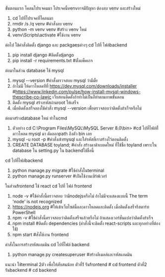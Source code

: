 ขั้นตอนแรก โคลนโปรเจคมมา โปรเจคนี้venvอาจมีปัญหา ต้องลบ venv และสร้างใหม่
1. cd ไปที่โปรเจคที่โคลนมา
2. rmdir /s /q venv #คำสั่งลบ venv
3. python -m venv venv #สร้าง venv ใหม่
4. venv\Scripts\activate #ใช้งาน venv

ต่อไป ใช้คำสั่งติดตั้ง django และ packgaesต่างๆ cd ไปที่ ไฟล์backend
1. pip install django #ติดตั้งdjango 
2. pip install -r requirements.txt #ตั้งแพ็คเกจ

ต่อมาในส่วน database ใช้ mysql  
1. mysql --version #คำสั้งตรวจสอบ mysql ว่ามีมั้ย
2. ถ้าไม่มี ให้ดาวโหลดทีที่  https://dev.mysql.com/downloads/installer #https://www.linkedin.com/pulse/how-install-mysql-windows-thescribe-co-lawjc เว็บสอนติดตั้งถ้าทำไม่เป็นก็ทำตามภาพขั้นตอน
3. ติดตั้ง mysql สร้างรหัสผ่านroot ให้เสร็จ
4. เมื่อติดตั้งเสร็จลองใช้คำสั่ง mysql --version เพื่่อตรวจสอบว่าติดตั้งสำเร็จหรือไม่

ต่อมาสร้างdatabase ใหม่ ทำในcmd
1. ตัวอย่าง cd C:\Program Files\MySQL\MySQL Server 8.0\bin> #cd ไปที่ไฟล์ที่่ดาวโหลด mysql มา คัดลอกpath ถึงตัว bin เลย
2. mysql -u root -p #คำสั่งเข้าmysql และใส่รหัสที่เราสร้างไว้ตอนติดตั้ง
3. CREATE DATABASE toyland; #คำสั่ง สร้างดาต้าเบลดใหม่ ที่ใช้ชื่อ toyland เพราะใน database ใน setting.py ใน backendใช้ชื่อนี้ 

cd ไปที่ไฟล์backend 
1. python manage.py migrate #ใช้คำสั่งในterminal
2. python manage.py runserver  #เปิดใช้งานเซิร์ฟเวอร์

ในส่วนfrontend ใช้ react cd ไปที่ ไฟล์ frontend
1. node -v #ใช้คำสั่งนี้ตรวจสอบ ว่ามีnodejsหรือไม่ ถ้าไม่มีจะแสดงแบบนี้ The term 'node' is not recognized
2. https://nodejs.org #ให้เข้าเว็บไซต์นี้และดาวโหลดและติดตั้ง เมื่อติดตั้งเสร็จรีสตาร์ท PowerShell
3. npm -v #ใช้คำสั่งนี้ตรวจสอบว่าติดตั้งเสร็จแล้วหรือไม่ ถ้าแสดงเวอร์ชั่นแปลว่าติดตั้งสำเร็จ
4. npm install #ติดตั้ง dependencies (คำสั่งนี้จะติดตั้ง react-scripts และทุกอย่างที่ต้องใช้)
5. npm start #สั่งใช้งาน frontend

คำสั่งในการสร้างรหัสแอดมิน cd ไปที่ไฟล์ backend
1. python manage.py createsuperuser #สร้างอีเมลล์และรหัสแอดมิน

แนะนำ
ใช้terminal 2ตัว เพื่อให้สับสนน้อย
ตัวที่1 รันfrontend # cd frontend
ตัวที่2 รันbackend # cd backend










